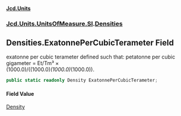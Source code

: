 #### [Jcd.Units](index.md 'index')
### [Jcd.Units.UnitsOfMeasure.SI](Jcd.Units.UnitsOfMeasure.SI.md 'Jcd.Units.UnitsOfMeasure.SI').[Densities](Densities.md 'Jcd.Units.UnitsOfMeasure.SI.Densities')

## Densities.ExatonnePerCubicTerameter Field

exatonne per cubic terameter defined such that: petatonne per cubic gigameter = Et/Tm³ ×  
(1000.0)/((1000.0)*(1000.0)*(1000.0)).

```csharp
public static readonly Density ExatonnePerCubicTerameter;
```

#### Field Value
[Density](Density.md 'Jcd.Units.UnitTypes.Density')